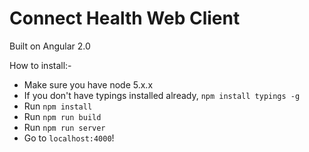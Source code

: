 # Connect Health Web Client

Built on Angular 2.0

How to install:-
 - Make sure you have node 5.x.x
 - If you don't have typings installed already, `npm install typings -g`
 - Run `npm install`
 - Run `npm run build`
 - Run `npm run server`
 - Go to `localhost:4000`!
 
 

